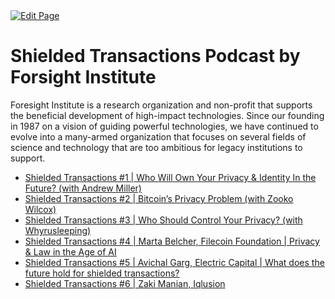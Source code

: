 <a href="https://github.com/henryquincy/zechub/edit/main/site/Zcash_Social_Media/Podcasts/Shielded_Transaction_Podcast.md" target="_blank">
  <img src="https://img.shields.io/badge/Edit-blue" alt="Edit Page"/>
</a>

# Shielded Transactions Podcast by Forsight Institute

Foresight Institute is a research organization and non-profit that supports the beneficial development of high-impact technologies. Since our founding in 1987 on a vision of guiding powerful technologies, we have continued to evolve into a many-armed organization that focuses on several fields of science and technology that are too ambitious for legacy institutions to support. 

- [Shielded Transactions #1 | Who Will Own Your Privacy & Identity In the Future? (with Andrew Miller)](https://www.youtube.com/watch?v=UVlPHlm1I3o&list=PLH78wfbGI1x0QS-1GIjARHRWjVBKF-ofB&index=37)
- [Shielded Transactions #2 | Bitcoin’s Privacy Problem (with Zooko Wilcox)](https://www.youtube.com/watch?v=WXXVoK92zN8)
- [Shielded Transactions #3 | Who Should Control Your Privacy? (with Whyrusleeping)](https://www.youtube.com/watch?v=BgLXB_L3STQ)
- [Shielded Transactions #4 | Marta Belcher, Filecoin Foundation | Privacy & Law in the Age of AI](https://www.youtube.com/watch?v=fzsKiQKvLWU)
- [Shielded Transactions #5 | Avichal Garg, Electric Capital | What does the future hold for shielded transactions?](https://www.youtube.com/watch?v=TZPHhgPIcYw)
- [Shielded Transactions #6 | Zaki Manian, Iqlusion](https://www.youtube.com/watch?v=7UI94ybEkpw)
